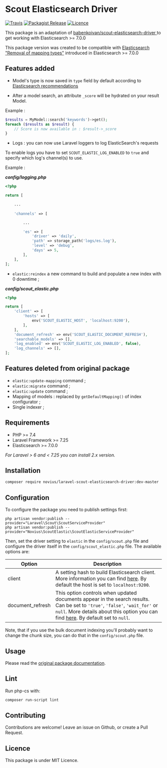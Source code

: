 # Scout Elasticsearch Driver
[![Travis](https://img.shields.io/travis/novius/laravel-scout-elasticsearch-driver.svg?maxAge=1800&style=flat-square)](https://travis-ci.org/novius/laravel-scout-elasticsearch-driver)
[![Packagist Release](https://img.shields.io/packagist/v/novius/laravel-scout-elasticsearch-driver.svg?maxAge=1800&style=flat-square)](https://packagist.org/packages/novius/laravel-scout-elasticsearch-driver)
[![Licence](https://img.shields.io/packagist/l/novius/laravel-scout-elasticsearch-driver.svg?maxAge=1800&style=flat-square)](https://github.com/novius/laravel-scout-elasticsearch-driver#licence)

This package is an adaptation of [babenkoivan/scout-elasticsearch-driver ](https://github.com/babenkoivan/scout-elasticsearch-driver) to get working with Elasticsearch >= 7.0.0

This package version was created to be compatible with [Elasticsearch "Removal of mapping types"](https://www.elastic.co/guide/en/elasticsearch/reference/7.x/removal-of-types.html#removal-of-types) introduced in Elasticsearch >= 7.0.0

## Features added

* Model's type is now saved in `type` field by default according to [Elasticsearch recommendations](https://www.elastic.co/guide/en/elasticsearch/reference/7.x/removal-of-types.html#_custom_type_field)

* After a model search, an attribute `_score` will be hydrated on your result Model.

Example : 

```php
$results = MyModel::search('keywords')->get();
foreach ($results as $result) {
    // Score is now available in : $result->_score
}
```

* Logs : you can now use Laravel loggers to log ElasticSearch's requests

To enable logs you have to set `SCOUT_ELASTIC_LOG_ENABLED` to `true` and specify which log's channel(s) to use.

Example :

***config/logging.php***
```php
<?php

return [

    ...
    
    'channels' => [

        ...

        'es' => [
            'driver' => 'daily',
            'path' => storage_path('logs/es.log'),
            'level' => 'debug',
            'days' => 5,
        ],
    ],
];
```

* `elastic:reindex` a new command to build and populate a new index with 0 downtime ;

***config/scout_elastic.php***
```php
<?php

return [
    'client' => [
        'hosts' => [
            env('SCOUT_ELASTIC_HOST', 'localhost:9200'),
        ],
    ],
    'document_refresh' => env('SCOUT_ELASTIC_DOCUMENT_REFRESH'),
    'searchable_models' => [],
    'log_enabled' => env('SCOUT_ELASTIC_LOG_ENABLED', false),
    'log_channels' => [],
];
```

## Features deleted from original package

* `elastic:update-mapping` command ;
* `elastic:migrate` command ;
* `elastic:update` command ;
* Mapping of models : replaced by `getDefaultMapping()` of index configurator ;
* Single indexer ;

## Requirements

* PHP >= 7.4
* Laravel Framework >= 7.25
* Elasticsearch >= 7.0.0

*For Laravel > 6 and < 7.25 you can install 2.x version.*

## Installation

```sh
composer require novius/laravel-scout-elasticsearch-driver:dev-master
```

## Configuration

To configure the package you need to publish settings first:

```
php artisan vendor:publish --provider="Laravel\Scout\ScoutServiceProvider"
php artisan vendor:publish --provider="Novius\ScoutElastic\ScoutElasticServiceProvider"
```

Then, set the driver setting to `elastic` in the `config/scout.php` file and configure the driver itself in the `config/scout_elastic.php` file.
The available options are:

Option | Description
--- | ---
client | A setting hash to build Elasticsearch client. More information you can find [here](https://www.elastic.co/guide/en/elasticsearch/client/php-api/current/configuration.html#_building_the_client_from_a_configuration_hash). By default the host is set to `localhost:9200`.
document_refresh | This option controls when updated documents appear in the search results. Can be set to `'true'`, `'false'`, `'wait_for'` or `null`. More details about this option you can find [here](https://www.elastic.co/guide/en/elasticsearch/reference/current/docs-refresh.html). By default set to `null`.

Note, that if you use the bulk document indexing you'll probably want to change the chunk size, you can do that in the `config/scout.php` file.

## Usage

Please read the [original package documentation](https://github.com/babenkoivan/scout-elasticsearch-driver). 

## Lint

Run php-cs with:

```sh
composer run-script lint
```

## Contributing

Contributions are welcome!
Leave an issue on Github, or create a Pull Request.


## Licence

This package is under MIT Licence.
